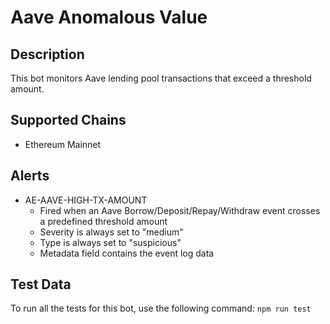 # Aave Anomalous Value

## Description

This bot monitors Aave lending pool transactions that exceed a threshold amount.

## Supported Chains

- Ethereum Mainnet

## Alerts

<!-- -->
- AE-AAVE-HIGH-TX-AMOUNT
  - Fired when an Aave Borrow/Deposit/Repay/Withdraw event crosses a predefined threshold amount
  - Severity is always set to "medium"
  - Type is always set to "suspicious" 
  - Metadata field contains the event log data

## Test Data

To run all the tests for this bot, use the following command: `npm run test`
